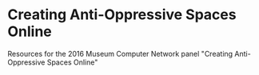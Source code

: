 # Creating Anti-Oppressive Spaces Online
Resources for the 2016 Museum Computer Network panel "Creating Anti-Oppressive Spaces Online"
